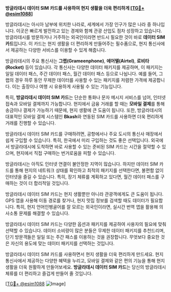 **방글라데시 데이터 SIM 카드를 사용하여 현지 생활을 더욱 편리하게 [[TG💪+ @esim1088](https://t.me/s/esim1088)]**

방글라데시는 아시아 남부에 위치한 나라로, 세계에서 가장 인구가 많은 나라 중 하나입니다. 이곳은 빠르게 발전하고 있는 경제와 함께 관광 산업도 점차 성장하고 있습니다. 방글라데시를 방문하거나 거주하는 외국인이라면 반드시 필요한 것이 바로 **데이터 SIM 카드**입니다. 이 카드는 현지 생활을 더 편리하게 만들어주는 필수품으로, 현지 통신사에서 제공하는 다양한 서비스를 이용할 수 있게 해줍니다.

방글라데시의 주요 통신사는 **그랩(Grameenphone)**, **에어텔(Airtel)**, **로비타(Rocket)** 등이 있습니다. 각 통신사는 다양한 데이터 패키지를 제공하며, 이 패키지는 일일 데이터 패스, 주간 데이터 패스, 월간 데이터 패스 등으로 나뉩니다. 예를 들어, 그랩의 경우 하루 동안 무제한 데이터를 사용할 수 있는 패키지를 저렴한 가격에 제공합니다. 이는 출장이나 여행 시 유용하게 사용될 수 있는 기능입니다.

특히, **방글라데시 데이터 SIM 카드**는 단순한 통화나 문자 메시지 서비스를 넘어, 인터넷 접속과 모바일 결제까지 가능합니다. 현지에서 금융 거래를 할 때는 **모바일 결제**를 통해 송금이나 결제가 가능하기 때문에, 현지 생활에 큰 도움이 됩니다. 또한, 방글라데시의 대표적인 모바일 결제 시스템인 **Bkash**와 연동된 SIM 카드를 사용하면 더욱 편리하게 거래를 진행할 수 있습니다.

방글라데시 데이터 SIM 카드를 구매하려면, 공항에서나 주요 도시의 통신사 매장에서 쉽게 구입할 수 있습니다. 특히, 한국에서 미리 구입하는 것도 좋은 선택입니다. 외국에서 방글라데시에 도착하면 바로 사용할 수 있는 준비된 SIM 카드는 시간을 절약할 수 있으며, 현지에서 직접 구매하는 번거로움을 피할 수 있습니다.

방글라데시는 아직도 인터넷 연결이 불안정한 지역이 많습니다. 하지만 데이터 SIM 카드를 통해 현지의 네트워크 상태를 확인하고 최적의 패키지를 선택한다면, 불편함 없이 인터넷을 즐길 수 있습니다. 특히, 장기 체류를 계획하고 있다면, 월간 데이터 패스를 구매하는 것이 더 합리적일 것입니다.

방글라데시 데이터 SIM 카드는 현지 생활뿐만 아니라 관광객에게도 큰 도움이 됩니다. GPS 앱을 사용해 이동 경로를 찾거나, 현지 맛집 정보를 검색할 때도 데이터가 필요합니다. 특히, 현지 언어인벵골어를 잘 모르는 외국인이라면, 실시간 번역 앱을 활용해 의사소통 문제를 해결할 수 있습니다.

방글라데시 데이터 SIM 카드는 다양한 옵션과 패키지를 제공하여 사용자의 필요에 맞춰 선택할 수 있습니다. 데이터 소비량이 많은 분들은 무제한 데이터 패키지를 추천드리며, 단기 방문객들은 일일 또는 주간 패스를 이용하는 것을 권장합니다. 무엇보다 중요한 것은 자신의 용도에 맞는 데이터 패키지를 선택하는 것입니다.

방글라데시 데이터 SIM 카드를 사용하면서 현지 생활을 더욱 편리하게 만드세요. 현지 통신사에서 제공하는 다양한 혜택을 누리고, 모바일 결제와 같은 편의 기능을 통해 현지 생활을 더욱 원활하게 만들어보세요. **방글라데시 데이터 SIM 카드**는 당신의 방글라데시 체류를 더 편리하고 즐겁게 만들어 줄 것입니다.

[[TG💪+ @esim1088](https://t.me/s/esim1088) ![Image](https://i.postimg.cc/Y0z9fWf4/image.png)]